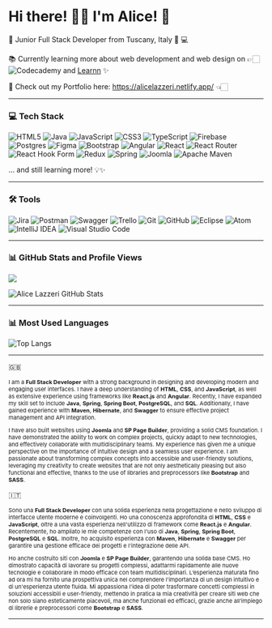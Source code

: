 # Hi there! 👋🏻 I'm Alice! 🌸 

💾 Junior Full Stack Developer from Tuscany, Italy 🍇 💻

📚 Currently learning more about web development and web design on 👉🏻 ![Codecademy](https://img.shields.io/badge/Codecademy-FFF0E5?style=for-the-badge&logo=codecademy&logoColor=1F243A) and [Learnn](https://learnn.com/?gad_source=1&gclid=Cj0KCQjwtsy1BhD7ARIsAHOi4xYReGMtxSv9pTkfdQwI9X4XokI2iujGBACpCwozRIga4xg_b13Z_0saAsJ9EALw_wcB) ✨

📝 Check out my Portfolio here: https://alicelazzeri.netlify.app/ 👈🏻

<hr>

### 💻 Tech Stack

![HTML5](https://img.shields.io/badge/html5-%23E34F26.svg?style=for-the-badge&logo=html5&logoColor=white)
![Java](https://img.shields.io/badge/java-%23ED8B00.svg?style=for-the-badge&logo=openjdk&logoColor=white)
![JavaScript](https://img.shields.io/badge/javascript-%23323330.svg?style=for-the-badge&logo=javascript&logoColor=%23F7DF1E)
![CSS3](https://img.shields.io/badge/css3-%231572B6.svg?style=for-the-badge&logo=css3&logoColor=white)
![TypeScript](https://img.shields.io/badge/typescript-%23007ACC.svg?style=for-the-badge&logo=typescript&logoColor=white)
![Firebase](https://img.shields.io/badge/firebase-a08021?style=for-the-badge&logo=firebase&logoColor=ffcd34)
![Postgres](https://img.shields.io/badge/postgres-%23316192.svg?style=for-the-badge&logo=postgresql&logoColor=white)
![Figma](https://img.shields.io/badge/figma-%23F24E1E.svg?style=for-the-badge&logo=figma&logoColor=white)
![Bootstrap](https://img.shields.io/badge/bootstrap-%238511FA.svg?style=for-the-badge&logo=bootstrap&logoColor=white)
![Angular](https://img.shields.io/badge/angular-%23DD0031.svg?style=for-the-badge&logo=angular&logoColor=white)
![React](https://img.shields.io/badge/react-%2320232a.svg?style=for-the-badge&logo=react&logoColor=%2361DAFB)
![React Router](https://img.shields.io/badge/React_Router-CA4245?style=for-the-badge&logo=react-router&logoColor=white)
![React Hook Form](https://img.shields.io/badge/React%20Hook%20Form-%23EC5990.svg?style=for-the-badge&logo=reacthookform&logoColor=white)
![Redux](https://img.shields.io/badge/redux-%23593d88.svg?style=for-the-badge&logo=redux&logoColor=white)
![Spring](https://img.shields.io/badge/spring-%236DB33F.svg?style=for-the-badge&logo=spring&logoColor=white)
![Joomla](https://img.shields.io/badge/joomla-%235091CD.svg?style=for-the-badge&logo=joomla&logoColor=white)
![Apache Maven](https://img.shields.io/badge/Apache%20Maven-C71A36?style=for-the-badge&logo=Apache%20Maven&logoColor=white)

<p>... and still learning more! 💡✨</p>

<hr>

### 🛠️ Tools

![Jira](https://img.shields.io/badge/jira-%230A0FFF.svg?style=for-the-badge&logo=jira&logoColor=white)
![Postman](https://img.shields.io/badge/Postman-FF6C37?style=for-the-badge&logo=postman&logoColor=white)
![Swagger](https://img.shields.io/badge/-Swagger-%23Clojure?style=for-the-badge&logo=swagger&logoColor=white)
![Trello](https://img.shields.io/badge/Trello-%23026AA7.svg?style=for-the-badge&logo=Trello&logoColor=white)
![Git](https://img.shields.io/badge/git-%23F05033.svg?style=for-the-badge&logo=git&logoColor=white)
![GitHub](https://img.shields.io/badge/github-%23121011.svg?style=for-the-badge&logo=github&logoColor=white)
![Eclipse](https://img.shields.io/badge/Eclipse-FE7A16.svg?style=for-the-badge&logo=Eclipse&logoColor=white)
![Atom](https://img.shields.io/badge/Atom-%2366595C.svg?style=for-the-badge&logo=atom&logoColor=white)
![IntelliJ IDEA](https://img.shields.io/badge/IntelliJIDEA-000000.svg?style=for-the-badge&logo=intellij-idea&logoColor=white)
![Visual Studio Code](https://img.shields.io/badge/Visual%20Studio%20Code-0078d7.svg?style=for-the-badge&logo=visual-studio-code&logoColor=white)

<hr>

### 📊 GitHub Stats and Profile Views

[![](https://visitcount.itsvg.in/api?id=alicelazzeri&label=Profile%20Views&color=10&icon=5&pretty=true)](https://visitcount.itsvg.in)

![Alice Lazzeri GitHub Stats](https://github-readme-stats.vercel.app/api?username=alicelazzeri&show_icons=true&title_color=ff75a0&icon_color=ffd700&text_color=333333&bg_color=e0c3fc&border_color=ffd700&border_width=5&line_height=24)

<hr>

### 📊 Most Used Languages

![Top Langs](https://github-readme-stats.vercel.app/api/top-langs/?username=alicelazzeri&layout=compact&title_color=ff75a0&icon_color=ffd700&text_color=333333&bg_color=e0c3fc)

<hr>

🇬🇧
<p style= "font-size: 11px">I am a <strong>Full Stack Developer</strong> with a strong background in designing and developing modern and engaging user interfaces. I have a deep understanding of <strong>HTML</strong>, <strong>CSS</strong>, and <strong>JavaScript</strong>, as well as extensive experience using frameworks like <strong>React.js</strong> and <strong>Angular</strong>. Recently, I have expanded my skill set to include <strong>Java</strong>, <strong>Spring</strong>, <strong>Spring Boot</strong>, <strong>PostgreSQL</strong>, and <strong>SQL</strong>. Additionally, I have gained experience with <strong>Maven</strong>, <strong>Hibernate</strong>, and <strong>Swagger</strong> to ensure effective project management and API integration.</p>
<p style= "font-size: 11px">I have also built websites using <strong>Joomla</strong> and <strong>SP Page Builder</strong>, providing a solid CMS foundation. I have demonstrated the ability to work on complex projects, quickly adapt to new technologies, and effectively collaborate with multidisciplinary teams. My experience has given me a unique perspective on the importance of intuitive design and a seamless user experience. I am passionate about transforming complex concepts into accessible and user-friendly solutions, leveraging my creativity to create websites that are not only aesthetically pleasing but also functional and effective, thanks to the use of libraries and preprocessors like <strong>Bootstrap</strong> and <strong>SASS</strong>.</p>

🇮🇹
<p style= "font-size: 11px">Sono una <strong>Full Stack Developer</strong> con una solida esperienza nella progettazione e nello sviluppo di interfacce utente moderne e coinvolgenti. Ho una conoscenza approfondita di <strong>HTML</strong>, <strong>CSS</strong> e <strong>JavaScript</strong>, oltre a una vasta esperienza nell'utilizzo di framework come <strong>React.js</strong> e <strong>Angular</strong>. Recentemente, ho ampliato le mie competenze con l'uso di <strong>Java</strong>, <strong>Spring</strong>, <strong>Spring Boot</strong>, <strong>PostgreSQL</strong> e <strong>SQL</strong>. Inoltre, ho acquisito esperienza con <strong>Maven</strong>, <strong>Hibernate</strong> e <strong>Swagger</strong> per garantire una gestione efficace dei progetti e l'integrazione delle API.</p>
<p style= "font-size: 11px">Ho anche costruito siti con <strong>Joomla</strong> e <strong>SP Page Builder</strong>, garantendo una solida base CMS. Ho dimostrato capacità di lavorare su progetti complessi, adattarmi rapidamente alle nuove tecnologie e collaborare in modo efficace con team multidisciplinari. L’esperienza maturata fino ad ora mi ha fornito una prospettiva unica nel comprendere l'importanza di un design intuitivo e di un'esperienza utente fluida. Mi appassiona l'idea di poter trasformare concetti complessi in soluzioni accessibili e user-friendly, mettendo in pratica la mia creatività per creare siti web che non solo siano esteticamente piacevoli, ma anche funzionali ed efficaci, grazie anche all’impiego di librerie e preprocessori come <strong>Bootstrap</strong> e <strong>SASS</strong>.</p>
<hr>





